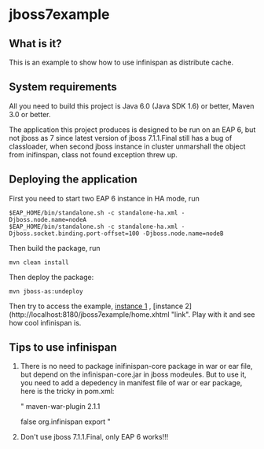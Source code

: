 jboss7example
========================

What is it?
-----------

This is an example to show how to use infinispan as distribute cache.

System requirements
-------------------

All you need to build this project is Java 6.0 (Java SDK 1.6) or better, Maven
3.0 or better.

The application this project produces is designed to be run on an EAP 6,
but not jboss as 7 since latest version of jboss 7.1.1.Final still has a bug of classloader, when second jboss instance
in cluster unmarshall the object from inifinspan, class not found exception threw up.



Deploying the application
-------------------------
 
First you need to start two EAP 6 instance in HA mode, run
  
    $EAP_HOME/bin/standalone.sh -c standalone-ha.xml -Djboss.node.name=nodeA
    $EAP_HOME/bin/standalone.sh -c standalone-ha.xml -Djboss.socket.binding.port-offset=100 -Djboss.node.name=nodeB
  

Then build the package, run

    mvn clean install

Then deploy the package:

    mvn jboss-as:undeploy

Then try to access the example,
[instance 1](http://localhost:8080/jboss7example/home.xhtml "link") ,
[instance 2](http://localhost:8180/jboss7example/home.xhtml "link". Play with it and see how cool infinispan is.


Tips to use infinispan
------------------------
1. There is no need to package inifinispan-core package in war or ear file, but depend on the infinispan-core.jar in
jboss modeules. But to use it, you need to add a depedency in manifest file of war or ear package, here is the tricky in
pom.xml:

    "<plugin>
    <artifactId>maven-war-plugin</artifactId>
    <version>2.1.1</version>
    <configuration>
    <!-- Java EE 6 doesn't require web.xml, Maven needs to catch up! -->
    <failOnMissingWebXml>false</failOnMissingWebXml>
    <archive>
    <manifestEntries>
    <Dependencies>org.infinispan export</Dependencies>
    </manifestEntries>
    </archive>
    </configuration>
    </plugin>"

2. Don't use jboss 7.1.1.Final, only EAP 6 works!!!

